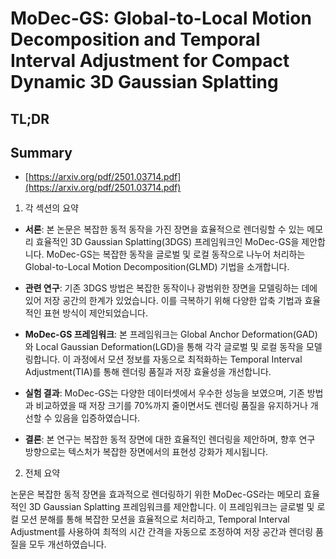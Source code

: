 # MoDec-GS: Global-to-Local Motion Decomposition and Temporal Interval Adjustment for Compact Dynamic 3D Gaussian Splatting
## TL;DR
## Summary
- [https://arxiv.org/pdf/2501.03714.pdf](https://arxiv.org/pdf/2501.03714.pdf)

1. 각 섹션의 요약

- **서론**: 본 논문은 복잡한 동적 동작을 가진 장면을 효율적으로 렌더링할 수 있는 메모리 효율적인 3D Gaussian Splatting(3DGS) 프레임워크인 MoDec-GS을 제안합니다. MoDec-GS는 복잡한 동작을 글로벌 및 로컬 동작으로 나누어 처리하는 Global-to-Local Motion Decomposition(GLMD) 기법을 소개합니다.

- **관련 연구**: 기존 3DGS 방법은 복잡한 동작이나 광범위한 장면을 모델링하는 데에 있어 저장 공간의 한계가 있었습니다. 이를 극복하기 위해 다양한 압축 기법과 효율적인 표현 방식이 제안되었습니다.

- **MoDec-GS 프레임워크**: 본 프레임워크는 Global Anchor Deformation(GAD)와 Local Gaussian Deformation(LGD)을 통해 각각 글로벌 및 로컬 동작을 모델링합니다. 이 과정에서 모션 정보를 자동으로 최적화하는 Temporal Interval Adjustment(TIA)를 통해 렌더링 품질과 저장 효율성을 개선합니다.

- **실험 결과**: MoDec-GS는 다양한 데이터셋에서 우수한 성능을 보였으며, 기존 방법과 비교하였을 때 저장 크기를 70%까지 줄이면서도 렌더링 품질을 유지하거나 개선할 수 있음을 입증하였습니다.

- **결론**: 본 연구는 복잡한 동적 장면에 대한 효율적인 렌더링을 제안하며, 향후 연구 방향으로는 텍스처가 복잡한 장면에서의 표현성 강화가 제시됩니다.

2. 전체 요약

논문은 복잡한 동적 장면을 효과적으로 렌더링하기 위한 MoDec-GS라는 메모리 효율적인 3D Gaussian Splatting 프레임워크를 제안합니다. 이 프레임워크는 글로벌 및 로컬 모션 분해를 통해 복잡한 모션을 효율적으로 처리하고, Temporal Interval Adjustment를 사용하여 최적의 시간 간격을 자동으로 조정하여 저장 공간과 렌더링 품질을 모두 개선하였습니다.